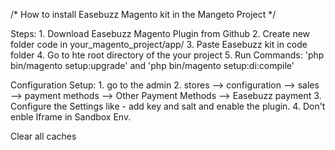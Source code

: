 /*          How to install Easebuzz Magento kit in the Mangeto Project         */

Steps: 
    1. Download Easebuzz Magento Plugin from Github
    2. Create new folder code in  your_magento_project/app/
    3. Paste Easebuzz kit in code folder
    4. Go to hte root directory of the your project
    5. Run Commands: 'php bin/magento setup:upgrade' and 'php bin/magento setup:di:compile'

Configuration Setup:
    1. go to the admin
    2. stores --> configuration --> sales --> payment methods --> Other Payment Methods --> Easebuzz payment
    3. Configure the Settings like - add key and salt and enable the plugin.
    4. Don't enble Iframe in Sandbox Env. 


Clear all caches